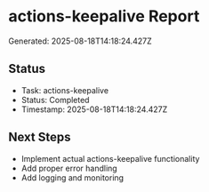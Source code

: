 # actions-keepalive Report

Generated: 2025-08-18T14:18:24.427Z

## Status
- Task: actions-keepalive
- Status: Completed
- Timestamp: 2025-08-18T14:18:24.427Z

## Next Steps
- Implement actual actions-keepalive functionality
- Add proper error handling
- Add logging and monitoring
